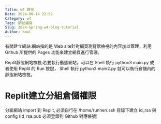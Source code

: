 ```yaml
---
Title: w4 課程
Date: 2024-06-14 22:52
Category: w4
Tags: 網誌編寫
Slug: 2024-Spring-w4-blog-tutorial
Author: kmol
---
```


有關建立網站:網站指的是 Web site針對網頁瀏覽器檢視的內容加以管理，利用 Github 所提供的 Pages 功能來建立網頁進行管理。

<!-- PELICAN_END_SUMMARY -->

Replit靜態網站檢視:若要執行動態網站，可以在 Shell 執行 python3 main.py 或者使用 Replit 的 Run 按鍵， Shell 執行 python3 main2.py 就可以執行倉儲內的靜態網站檢視。

# Replit建立分組倉儲權限
分組網站 import 到 Replit, 必須自行在 /home/runner/.ssh 目錄下建立 id_rsa 與 config (id_rsa.pub 必須登錄到 Github 對應帳號)
